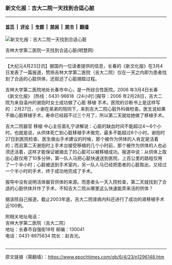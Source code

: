 ### 新文化报：吉大二院一天找到合适心脏

---

#### [首页](../../../..?n1296148) &nbsp;|&nbsp; [评论](../../../../../epoch-comment?n1296148) &nbsp;|&nbsp; [专题](../../../../../epoch-special?n1296148) &nbsp;|&nbsp; [禁闻](../../../../../epoch-news?n1296148) &nbsp;|&nbsp; [禁书](../../../../../books?n1296148) &nbsp;|&nbsp; [翻墙](https://github.com/gfw-breaker/nogfw/blob/master/README.md?n1296148)


<div><img alt="新文化报：吉大二院一天找到合适心脏" class="attachment-djy_600_400 size-djy_600_400 wp-post-image" src="https://i.epochtimes.com/assets/uploads/2006/04/604221621591667.jpg"/>
<div class="caption">
 <p>
  吉林大学第二医院一天找到合适心脏(明慧网)
 </p>
</div></div><hr/><div class="post_content" id="artbody" itemprop="articleBody">
 <!-- article content begin -->
 <p>
  【大纪元4月23日讯】据国内一位读者提供的信息，长春的《新文化报》在3月4日发表了一篇报道，赞扬吉林大学第二医院（吉大二院）仅在一天之内即为患者找到了合适的心脏供体，还叙述了心脏摘取过程。
 </p>
 <p>
  吉林大学第二医院地处长春市中心，是一所综合性医院。2006 年3月4日长春《新文化报》 [热线：0431-96618（24小时）]报导：2006 年2月28日，吉大二院为来自温州的谢抱时女士成功做了心脏
  <ok href="https://www.epochtimes.com/gb/tag/%E7%A7%BB%E6%A4%8D.html">
   移植
  </ok>
  手术。医院的诊断书上是这样写的：2月27日，小谢在弟弟的陪同下，来到吉大二院心脏外科做检查。医生说如果不做心脏移植手术，寿命已经超不过三个月了，所以第二天就给她做了移植手术。
 </p>
 <p>
  吉大二院器官
  <ok href="https://www.epochtimes.com/gb/tag/%E7%A7%BB%E6%A4%8D.html">
   移植
  </ok>
  中心主任苗礼宁讲解说：心脏的缺血时间不能超过4～6个小时。也就是说，从供体死亡到心脏移植手术做完，最多不能超过6个小时。谢抱时27日到医院检查、医生做出手术建议的时候，那个被作为供体的人肯定是活着的；而且第二天谢抱时上手术台接受移植的几个小时前，那个被作为供体的人也必须还活着，这样才能保证被摘去了的心脏可以被移植成功。报道中说：从供体上取出心脏仅用了10多分钟，第一队人马把心脏快速送到医院，上百公里的路程仅用了一个半小时；心脏被送到手术室内，另一队人马已经把患者的心脏取出，又经过一个半小时的手术，终于成功地完成了手术。
 </p>
 <p>
  报导中没有说明活体器官供体的来源。而患者头一天入院检查，第二天就找到了合适的心脏供体幷作了手术，不知吉大二院从哪里这么快速能弄来活的供体？
 </p>
 <p>
  据该院自己报道，截止2003年底，吉大二院肾病内科还进行了成功的肾移植手术近100例。
 </p>
 <p>
  附相关地址电话：
  <br/>
  吉林大学第二医院（吉大二院）
  <br/>
  地址：长春市自强街18号 邮编：130041
  <br/>
  电话：0431-8975634 院长：赵吉光。
  <br/>
  <font color="#ffffff">
   (http://www.dajiyuan.com)
  </font>
 </p>
 <!-- article content end -->
 <div id="below_article_ad">
 </div>
</div>


---

原文链接（需翻墙）：https://www.epochtimes.com/gb/6/4/23/n1296148.htm